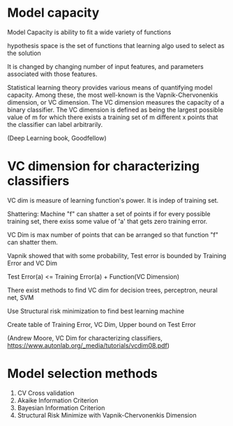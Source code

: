 

# Model capacity

Model Capacity is ability to fit a wide variety of functions

hypothesis space is the set of functions that learning algo used to select as the solution

It is changed by changing number of input features, and parameters associated with those features.

Statistical learning theory provides various means of quantifying model capacity.  Among these, the most well-known is the Vapnik-Chervonenkis dimension, or VC dimension. The VC dimension measures the capacity of a binary classifier. The VC dimension is defined as being the largest possible value of m for which there exists a training set of m different x points that the classifier can label arbitrarily.

(Deep Learning book, Goodfellow)

# VC dimension for characterizing classifiers

VC dim is measure of learning function's power.   It is indep of training set.

Shattering: Machine "f" can shatter a set of points if for every possible training set, there exiss some value of 'a' that gets zero training error.

VC Dim is max number of points that can be arranged so that function "f" can shatter them.

Vapnik showed that with some probability, Test error is bounded by Training Error and VC Dim

Test Error(a) <= Training Error(a) + Function(VC Dimension)

There exist methods to find VC dim for decision trees, perceptron, neural net, SVM

Use Structural risk minimization to find best learning machine

Create table of Training Error, VC Dim, Upper bound on Test Error

(Andrew Moore, VC Dim for characterizing classifiers, https://www.autonlab.org/_media/tutorials/vcdim08.pdf)

# Model selection methods

1. CV Cross validation
2. Akaike Information Criterion
3. Bayesian Information Criterion
4. Structural Risk Minimize with Vapnik-Chervonenkis Dimension
